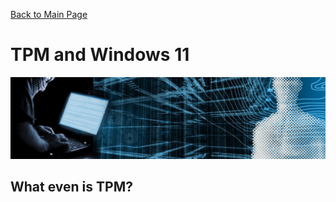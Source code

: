 [Back to Main Page](../index.html) 

# TPM and Windows 11

<img src="img/banner_hackerblue.jpg" width="1000">

## What even is TPM?
